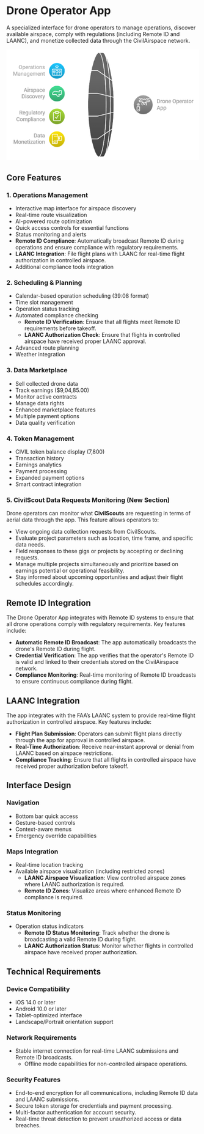 # Drone Operator App

A specialized interface for drone operators to manage operations, discover available airspace, comply with regulations (including Remote ID and LAANC), and monetize collected data through the CivilAirspace network.

![Drone Operator App Unified Solution](../docs/images/DroneOperatorAppUnifiedSolution.png)

## Core Features

### 1. Operations Management
- Interactive map interface for airspace discovery
- Real-time route visualization
- AI-powered route optimization
- Quick access controls for essential functions
- Status monitoring and alerts
- **Remote ID Compliance**: Automatically broadcast Remote ID during operations and ensure compliance with regulatory requirements.
- **LAANC Integration**: File flight plans with LAANC for real-time flight authorization in controlled airspace.
- Additional compliance tools integration

### 2. Scheduling & Planning
- Calendar-based operation scheduling (39:08 format)
- Time slot management
- Operation status tracking
- Automated compliance checking
  - **Remote ID Verification**: Ensure that all flights meet Remote ID requirements before takeoff.
  - **LAANC Authorization Check**: Ensure that flights in controlled airspace have received proper LAANC approval.
- Advanced route planning
- Weather integration

### 3. Data Marketplace
- Sell collected drone data
- Track earnings ($9,04,85.00)
- Monitor active contracts
- Manage data rights
- Enhanced marketplace features
- Multiple payment options
- Data quality verification

### 4. Token Management
- CIVIL token balance display (7,800)
- Transaction history
- Earnings analytics
- Payment processing
- Expanded payment options
- Smart contract integration

### 5. CivilScout Data Requests Monitoring **(New Section)**
Drone operators can monitor what **CivilScouts** are requesting in terms of aerial data through the app. This feature allows operators to:
  - View ongoing data collection requests from CivilScouts.
  - Evaluate project parameters such as location, time frame, and specific data needs.
  - Field responses to these gigs or projects by accepting or declining requests.
  - Manage multiple projects simultaneously and prioritize based on earnings potential or operational feasibility.
  - Stay informed about upcoming opportunities and adjust their flight schedules accordingly.

## Remote ID Integration

The Drone Operator App integrates with Remote ID systems to ensure that all drone operations comply with regulatory requirements. Key features include:
- **Automatic Remote ID Broadcast**: The app automatically broadcasts the drone's Remote ID during flight.
- **Credential Verification**: The app verifies that the operator's Remote ID is valid and linked to their credentials stored on the CivilAirspace network.
- **Compliance Monitoring**: Real-time monitoring of Remote ID broadcasts to ensure continuous compliance during flight.

## LAANC Integration

The app integrates with the FAA’s LAANC system to provide real-time flight authorization in controlled airspace. Key features include:
- **Flight Plan Submission**: Operators can submit flight plans directly through the app for approval in controlled airspace.
- **Real-Time Authorization**: Receive near-instant approval or denial from LAANC based on airspace restrictions.
- **Compliance Tracking**: Ensure that all flights in controlled airspace have received proper authorization before takeoff.

## Interface Design

### Navigation
- Bottom bar quick access
- Gesture-based controls
- Context-aware menus
- Emergency override capabilities

### Maps Integration
- Real-time location tracking
- Available airspace visualization (including restricted zones)
  - **LAANC Airspace Visualization**: View controlled airspace zones where LAANC authorization is required.
  - **Remote ID Zones**: Visualize areas where enhanced Remote ID compliance is required.
  
### Status Monitoring
- Operation status indicators
  - **Remote ID Status Monitoring**: Track whether the drone is broadcasting a valid Remote ID during flight.
  - **LAANC Authorization Status**: Monitor whether flights in controlled airspace have received proper authorization.

## Technical Requirements

### Device Compatibility
- iOS 14.0 or later
- Android 10.0 or later
- Tablet-optimized interface
- Landscape/Portrait orientation support

### Network Requirements
- Stable internet connection for real-time LAANC submissions and Remote ID broadcasts.
  - Offline mode capabilities for non-controlled airspace operations.

### Security Features  
  - End-to-end encryption for all communications, including Remote ID data and LAANC submissions.
  - Secure token storage for credentials and payment processing.
  - Multi-factor authentication for account security.
  - Real-time threat detection to prevent unauthorized access or data breaches.
